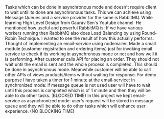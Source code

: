 Tasks which can be done in asynchronous mode and doesn't require client to wait until its done are asynchronous tasks. This we can achieve using Message Queues and a service provider for the same is RabbitMQ.
While learning High Level Design from Gaurav Sen's Youtube channel. He mentioned how useful and powerful RabbitMQ is:
If we have various workers running then RabbitMQ also does Load Balancing by using Round-Robin Technique.
I wanted to see the result of how this actually performs.
Thought of implementing an email-service using nodemailer. Made a small module (customer registration and ordering items) just for invoking email service to check if its working in asynchronous mode or not and how well it is performing.
After customer calls API for placing an order. They should not wait until the email is sent and the whole process is completed. This should be done in asynchronous mode. Meanwhile customer will be able to call other APIs of views products/items without waiting for response.
For demo purpose I have taken a timer for 1 minute at the email-service:
In synchronized mode: if message queue is not used user will have to wait until this process is completed which is of 1 minute and then they will be able to do other tasks. (BLOCKED TIME)
In this project we kept email-service as asynchronized mode: user's request will be stored in message queue and they will be able to do other tasks which will enhance user experience. (NO BLOCKING TIME)
